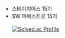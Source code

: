 - 스테이지어스 15기<br/>
- SW 마에스트로 15기<br/><br/>
[![Solved.ac Profile](http://mazassumnida.wtf/api/v2/generate_badge?boj=pine7420)](https://solved.ac/pine7420)
